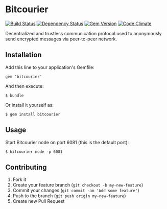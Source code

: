 # Bitcourier

[![Build Status](https://travis-ci.org/elpassion/bitcourier.png)](https://travis-ci.org/elpassion/bitcourier)
[![Dependency Status](https://gemnasium.com/elpassion/bitcourier.png)](https://gemnasium.com/elpassion/bitcourier)
[![Gem Version](https://badge.fury.io/rb/bitcourier.png)](http://badge.fury.io/rb/bitcourier)
[![Code Climate](https://codeclimate.com/github/elpassion/bitcourier.png)](https://codeclimate.com/github/elpassion/bitcourier)

Decentralized and trustless communication protocol used to anonymously send encrypted messages via peer-to-peer network.

## Installation

Add this line to your application's Gemfile:

    gem 'bitcourier'

And then execute:

    $ bundle

Or install it yourself as:

    $ gem install bitcourier

## Usage

Start Bitcourier node on port 6081 (this is the default port):

    $ bitcourier node -p 6081

## Contributing

1. Fork it
2. Create your feature branch (`git checkout -b my-new-feature`)
3. Commit your changes (`git commit -am 'Add some feature'`)
4. Push to the branch (`git push origin my-new-feature`)
5. Create new Pull Request
